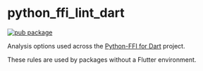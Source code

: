 # python_ffi_lint_dart

[![pub package](https://img.shields.io/pub/v/python_ffi_lint_dart.svg)](https://pub.dev/packages/python_ffi_lint_dart)

Analysis options used across
the [Python-FFI for Dart](https://github.com/IVLIVS-III/dart_python_ffi) project.

These rules are used by packages without a Flutter environment.
